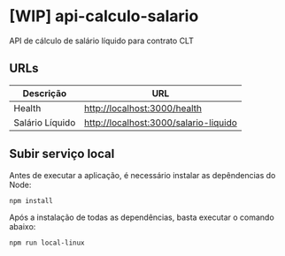 # [WIP] api-calculo-salario
API de cálculo de salário líquido para contrato CLT

## URLs

| Descrição | URL |
| ------ | ------ |
| Health | [http://localhost:3000/health](http://localhost:3000/health/) |
| Salário Líquido | [http://localhost:3000/salario-liquido](http://localhost:3000/salario-liquido) |


## Subir serviço local

Antes de executar a aplicação, é necessário instalar as depêndencias do Node:

```
npm install
```

Após a instalação de todas as dependências, basta executar o comando abaixo:

```
npm run local-linux
```
